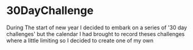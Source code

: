 # 30DayChallenge
During The start of new year I decided to embark on a series of  '30 day challenges' 
but the calendar I had brought to record theses challenges where a little limiting so I decided to create one of my own
